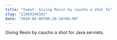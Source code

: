 ```yaml
---
title: "tweet: Giving Resin by caucho a shot fo"
slug: "11669246102"
date: "2010-04-06T00:20:18+00:00"
---
```

Giving Resin by caucho a shot for Java servlets.